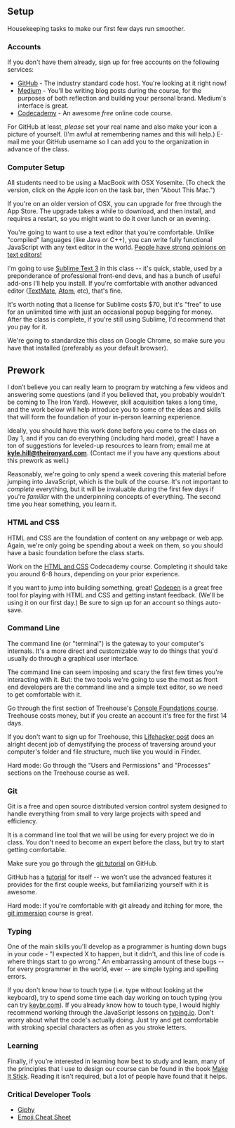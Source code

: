 ## Setup

Housekeeping tasks to make our first few days run smoother.

### Accounts

If you don't have them already, sign up for free accounts on the following services:

* [GitHub](http://github.com) - The industry standard code host. You're looking at it right now!
* [Medium](http://medium.com) - You'll be writing blog posts during the course, for the purposes of both reflection and building your personal brand. Medium's interface is great.
* [Codecademy](http://codecademy.com) - An awesome *free* online code course.

For GitHub at least, *please* set your real name and also make your icon a picture of yourself. (I'm awful at remembering names and this will help.) E-mail me your GitHub username so I can add you to the organization in advance of the class.

### Computer Setup

All students need to be using a MacBook with OSX Yosemite. (To check the version, click on the Apple icon on the task bar, then "About This Mac.")

If you're on an older version of OSX, you can upgrade for free through the App Store. The upgrade takes a while to download, and then install, and requires a restart, so you might want to do it over lunch or an evening.

You're going to want to use a text editor that you're comfortable. Unlike "compiled" languages (like Java or C++), you can write fully functional JavaScript with any text editor in the world. [People have strong opinions on text editors!](http://xkcd.com/378/)

I'm going to use [Sublime Text 3](http://www.sublimetext.com/3) in this class -- it's quick, stable, used by a preponderance of professional front-end devs, and has a bunch of useful add-ons I'll help you install. If you're comfortable with another advanced editor ([TextMate](http://macromates.com/), [Atom](https://atom.io/), etc), that's fine.

It's worth noting that a license for Sublime costs $70, but it's "free" to use for an unlimited time with just an occasional popup begging for money. After the class is complete, if you're still using Sublime, I'd recommend that you pay for it.

We're going to standardize this class on Google Chrome, so make sure you have that installed (preferably as your default browser).


## Prework

I don’t believe you can really learn to program by watching a few videos and answering some questions (and if you believed that, you probably wouldn’t be coming to The Iron Yard). However, skill acquisition takes a long time, and the work below will help introduce you to some of the ideas and skills that will form the foundation of your in-person learning experience.

Ideally, you should have this work done before you come to the class on Day 1, and if you can do everything (including hard mode), great! I have a ton of suggestions for leveled-up resources to learn from; email me at **kyle.hill@theironyard.com**. (Contact me if you have any questions about this prework as well.)

Reasonably, we're going to only spend a week covering this material before jumping into JavaScript, which is the bulk of the course. It's not important to *complete* everything, but it will be invaluable during the first few days if you're *familiar* with the underpinning concepts of everything. The second time you hear something, you learn it.

### HTML and CSS

HTML and CSS are the foundation of content on any webpage or web app. Again, we're only going be spending about a week on them, so you should have a basic foundation before the class starts.

Work on the [HTML and CSS](http://www.codecademy.com/en/tracks/web) Codecademy course. Completing it should take you around 6-8 hours, depending on your prior experience.

If you want to jump into building something, great! [Codepen](http://codepen.io) is a great free tool for playing with HTML and CSS and getting instant feedback. (We'll be using it on our first day.) Be sure to sign up for an account so things auto-save.

### Command Line

The command line (or "terminal") is the gateway to your computer's internals. It's a more direct and customizable way to do things that you'd usually do through a graphical user interface.

The command line can seem imposing and scary the first few times you're interacting with it. But: the two tools we're going to use the most as front end developers are the command line and a simple text editor, so we need to get comfortable with it.

Go through the first section of Treehouse's [Console Foundations course](http://teamtreehouse.com/library/console-foundations#getting-started-with-the-console). Treehouse costs money, but if you create an account it's free for the first 14 days.

If you don't want to sign up for Treehouse, this [Lifehacker post](http://lifehacker.com/5633909/who-needs-a-mouse-learn-to-use-the-command-line-for-almost-anything) does an alright decent job of demystifying the process of traversing around your computer's folder and file structure, much like you would in Finder.

Hard mode: Go through the "Users and Permissions" and "Processes" sections on the Treehouse course as well.

### Git

Git is a free and open source distributed version control system designed to handle everything from small to very large projects with speed and efficiency.

It is a command line tool that we will be using for every project we do in class. You don't need to become an expert before the class, but try to start getting comfortable.

Make sure you go through the [git tutorial](https://try.github.io) on GitHub.

GitHub has a [tutorial](https://guides.github.com/) for itself -- we won't use the advanced features it provides for the first couple weeks, but familiarizing yourself with it is awesome.

Hard mode: If you're comfortable with git already and itching for more, the [git immersion](http://gitimmersion.com/) course is great.


### Typing

One of the main skills you'll develop as a programmer is hunting down bugs in your code - "I expected X to happen, but it didn't, and this line of code is where things start to go wrong." An embarrassing amount of these bugs -- for every programmer in the world, ever -- are simple typing and spelling errors.

If you don't know how to touch type (i.e. type without looking at the keyboard), try to spend some time each day working on touch typing (you can try [keybr.com](http://keybr.com)). If you already know how to touch type, I would highly recommend working through the JavaScript lessons on [typing.io](http://typing.io). Don't worry about what the code's actually doing. Just try and get comfortable with stroking special characters as often as you stroke letters.

### Learning
Finally, if you’re interested in learning how best to study and learn, many of the principles that I use to design our course can be found in the book [Make It Stick](http://www.amazon.com/Make-It-Stick-Successful-Learning/dp/0674729013). Reading it isn't required, but a lot of people have found that it helps.

### Critical Developer Tools

* [Giphy](http://giphy.com/)
* [Emoji Cheat Sheet](http://www.emoji-cheat-sheet.com/)
